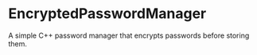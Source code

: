# EncryptedPasswordManager
A simple C++ password manager that encrypts passwords before storing them.
